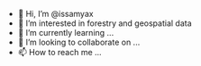 - 👋 Hi, I’m @issamyax
- 👀 I’m interested in forestry and geospatial data
- 🌱 I’m currently learning ...
- 💞️ I’m looking to collaborate on ...
- 📫 How to reach me ...

<!---
issamyax/issamyax is a ✨ special ✨ repository because its `README.md` (this file) appears on your GitHub profile.
You can click the Preview link to take a look at your changes.
--->
